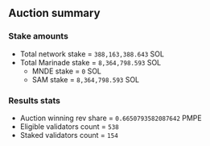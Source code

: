 ## Auction summary

### Stake amounts
- Total network stake = `388,163,388.643` SOL
- Total Marinade stake = `8,364,798.593` SOL
  - MNDE stake = `0` SOL
  - SAM stake = `8,364,798.593` SOL

### Results stats
- Auction winning rev share = `0.6650793582087642` PMPE
- Eligible validators count = `538`
- Staked validators count = `154`

